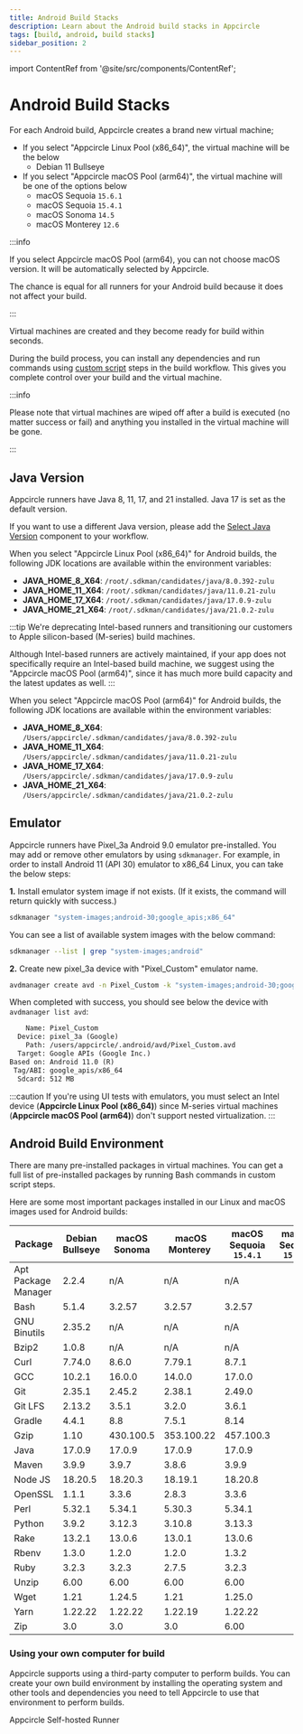 ```yaml
---
title: Android Build Stacks
description: Learn about the Android build stacks in Appcircle
tags: [build, android, build stacks]
sidebar_position: 2
---
```


import ContentRef from '@site/src/components/ContentRef';

# Android Build Stacks

For each Android build, Appcircle creates a brand new virtual machine;

- If you select "Appcircle Linux Pool (x86_64)", the virtual machine will be the below
  - Debian 11 Bullseye
- If you select "Appcircle macOS Pool (arm64)", the virtual machine will be one of the options below
  - macOS Sequoia `15.6.1`
  - macOS Sequoia `15.4.1`
  - macOS Sonoma `14.5`
  - macOS Monterey `12.6`

:::info

If you select Appcircle macOS Pool (arm64), you can not choose macOS version. It will be automatically selected by Appcircle.

The chance is equal for all runners for your Android build because it does not affect your build.

:::

Virtual machines are created and they become ready for build within seconds.

During the build process, you can install any dependencies and run commands using [custom script](/workflows/common-workflow-steps/custom-script) steps in the build workflow. This gives you complete control over your build and the virtual machine.

:::info

Please note that virtual machines are wiped off after a build is executed (no matter success or fail) and anything you installed in the virtual machine will be gone.

:::

## Java Version

Appcircle runners have Java 8, 11, 17, and 21 installed. Java 17 is set as the default version.

If you want to use a different Java version, please add the [Select Java Version](/workflows/common-workflow-steps/select-java-version) component to your workflow.

When you select "Appcircle Linux Pool (x86_64)" for Android builds, the following JDK locations are available within the environment variables:

- **JAVA_HOME_8_X64**: `/root/.sdkman/candidates/java/8.0.392-zulu`
- **JAVA_HOME_11_X64**: `/root/.sdkman/candidates/java/11.0.21-zulu`
- **JAVA_HOME_17_X64**: `/root/.sdkman/candidates/java/17.0.9-zulu`
- **JAVA_HOME_21_X64**: `/root/.sdkman/candidates/java/21.0.2-zulu`

:::tip
We're deprecating Intel-based runners and transitioning our customers to Apple silicon-based (M-series) build machines.

Although Intel-based runners are actively maintained, if your app does not specifically require an Intel-based build machine, we suggest using the "Appcircle macOS Pool (arm64)", since it has much more build capacity and the latest updates as well.
:::

When you select "Appcircle macOS Pool (arm64)" for Android builds, the following JDK locations are available within the environment variables:

- **JAVA_HOME_8_X64**: `/Users/appcircle/.sdkman/candidates/java/8.0.392-zulu`
- **JAVA_HOME_11_X64**: `/Users/appcircle/.sdkman/candidates/java/11.0.21-zulu`
- **JAVA_HOME_17_X64**: `/Users/appcircle/.sdkman/candidates/java/17.0.9-zulu`
- **JAVA_HOME_21_X64**: `/Users/appcircle/.sdkman/candidates/java/21.0.2-zulu`

## Emulator

Appcircle runners have Pixel_3a Android 9.0 emulator pre-installed. You may add or remove other emulators by using `sdkmanager`.
For example, in order to install Android 11 (API 30) emulator to x86_64 Linux, you can take the below steps:

**1.** Install emulator system image if not exists. (If it exists, the command will return quickly with success.)

```bash
sdkmanager "system-images;android-30;google_apis;x86_64"
```

You can see a list of available system images with the below command:

```bash
sdkmanager --list | grep "system-images;android"
```

**2.** Create new pixel_3a device with "Pixel_Custom" emulator name.

```bash
avdmanager create avd -n Pixel_Custom -k "system-images;android-30;google_apis;x86_64" -c 512M -d pixel_3a
```

When completed with success, you should see below the device with `avdmanager list avd`:

```txt
    Name: Pixel_Custom
  Device: pixel_3a (Google)
    Path: /users/appcircle/.android/avd/Pixel_Custom.avd
  Target: Google APIs (Google Inc.)
Based on: Android 11.0 (R)
 Tag/ABI: google_apis/x86_64
  Sdcard: 512 MB
```

:::caution
If you're using UI tests with emulators, you must select an Intel device (**Appcircle Linux Pool (x86_64)**) since M-series virtual machines (**Appcircle macOS Pool (arm64)**) don't support nested virtualization.
:::

## Android Build Environment

There are many pre-installed packages in virtual machines. You can get a full list of pre-installed packages by running Bash commands in custom script steps.

Here are some most important packages installed in our Linux and macOS images used for Android builds:

| Package             | Debian Bullseye | macOS Sonoma |  macOS Monterey | macOS Sequoia `15.4.1` | macOS Sequoia `15.6.1` |
| ------------------- | --------------- | -------------- | ----------------- | ----------------- | ----------------- |
| Apt Package Manager | 2.2.4           | n/A            | n/A               | n/A | |
| Bash                | 5.1.4           | 3.2.57         | 3.2.57            | 3.2.57 | |
| GNU Binutils        | 2.35.2          | n/A           | n/A              | n/A | |
| Bzip2               | 1.0.8           | n/A            | n/A               | n/A | |
| Curl                | 7.74.0          | 8.6.0          | 7.79.1            | 8.7.1 | |
| GCC                 | 10.2.1          | 16.0.0         | 14.0.0            | 17.0.0  | |
| Git                 | 2.35.1          | 2.45.2         | 2.38.1            | 2.49.0 | |
| Git LFS             | 2.13.2          | 3.5.1          | 3.2.0             | 3.6.1 | |
| Gradle              | 4.4.1           | 8.8            | 7.5.1             | 8.14 | |
| Gzip                | 1.10            | 430.100.5      | 353.100.22        | 457.100.3 | |
| Java                | 17.0.9          | 17.0.9         | 17.0.9            | 17.0.9 | |
| Maven               | 3.9.9           | 3.9.7          | 3.8.6             | 3.9.9 | |
| Node JS             | 18.20.5         | 18.20.3        | 18.19.1           | 18.20.8 | |
| OpenSSL             | 1.1.1           | 3.3.6          | 2.8.3             | 3.3.6 | |
| Perl                | 5.32.1          | 5.34.1         | 5.30.3            | 5.34.1 | |
| Python              | 3.9.2           | 3.12.3         | 3.10.8            | 3.13.3 | |
| Rake                | 13.2.1          | 13.0.6         | 13.0.1            | 13.0.6 | |
| Rbenv               | 1.3.0           | 1.2.0          | 1.2.0             | 1.3.2 | |
| Ruby                | 3.2.3           | 3.2.3          | 2.7.5             | 3.2.3 | |
| Unzip               | 6.00            | 6.00           | 6.00              | 6.00 | |
| Wget                | 1.21            | 1.24.5         | 1.21              | 1.25.0 | |
| Yarn                | 1.22.22         | 1.22.22        | 1.22.19           | 1.22.22 | |
| Zip                 | 3.0             | 3.0            | 3.0               | 6.00 | |

### Using your own computer for build

Appcircle supports using a third-party computer to perform builds. You can create your own build environment by installing the operating system and other tools and dependencies you need to tell Appcircle to use that environment to perform builds.

<ContentRef url="/self-hosted-appcircle/self-hosted-runner">
Appcircle Self-hosted Runner
</ContentRef>
